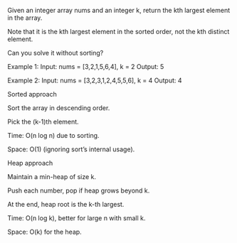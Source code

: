 Given an integer array nums and an integer k, return the kth largest element in the array.

Note that it is the kth largest element in the sorted order, not the kth distinct element.

Can you solve it without sorting?

Example 1:
Input: nums = [3,2,1,5,6,4], k = 2
Output: 5

Example 2:
Input: nums = [3,2,3,1,2,4,5,5,6], k = 4
Output: 4

Sorted approach

Sort the array in descending order.

Pick the (k-1)th element.

Time: O(n log n) due to sorting.

Space: O(1) (ignoring sort’s internal usage).

Heap approach

Maintain a min-heap of size k.

Push each number, pop if heap grows beyond k.

At the end, heap root is the k-th largest.

Time: O(n log k), better for large n with small k.

Space: O(k) for the heap.
